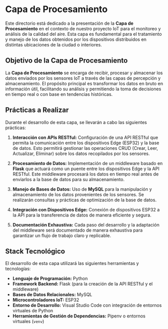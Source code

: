 
# Capa de Procesamiento

Este directorio está dedicado a la presentación de la **Capa de Procesamiento** en el contexto de nuestro proyecto IoT para el monitoreo y análisis de la calidad del aire. Esta capa es fundamental para el tratamiento y manejo de los datos obtenidos por los dispositivos distribuidos en distintas ubicaciones de la ciudad o interiores.

## Objetivo de la Capa de Procesamiento

La **Capa de Procesamiento** se encarga de recibir, procesar y almacenar los datos enviados por los sensores IoT a través de las capas de percepción y almacenamiento. El propósito principal es transformar los datos en bruto en información útil, facilitando su análisis y permitiendo la toma de decisiones en tiempo real o con base en tendencias históricas.

## Prácticas a Realizar

Durante el desarrollo de esta capa, se llevarán a cabo las siguientes prácticas:

1. **Interacción con APIs RESTful:** Configuración de una API RESTful que permita la comunicación entre los dispositivos Edge (ESP32) y la base de datos. Esto permitirá gestionar las operaciones CRUD (Crear, Leer, Actualizar, Eliminar) sobre los datos recopilados por los sensores.
   
2. **Procesamiento de Datos:** Implementación de un middleware basado en **Flask** que actuará como un puente entre los dispositivos Edge y la API RESTful. Este middleware procesará los datos en tiempo real antes de enviarlos a la base de datos para su almacenamiento.
   
3. **Manejo de Bases de Datos:** Uso de **MySQL** para la manipulación y almacenamiento de los datos provenientes de los sensores. Se realizarán consultas y prácticas de optimización de la base de datos.

4. **Integración con Dispositivos Edge:** Conexión de dispositivos ESP32 a la API para la transferencia de datos de manera eficiente y segura.

5. **Documentación Exhaustiva:** Cada paso del desarrollo y la adaptación del middleware será documentado de manera exhaustiva para garantizar un flujo de trabajo claro y replicable.

## Stack Tecnológico

El desarrollo de esta capa utilizará las siguientes herramientas y tecnologías:

- **Lenguaje de Programación:** Python
- **Framework Backend:** Flask (para la creación de la API RESTful y el middleware)
- **Bases de Datos Relacionales:** MySQL
- **Microcontroladores IoT:** ESP32
- **Entorno de Desarrollo:** Visual Studio Code con integración de entornos virtuales de Python
- **Herramientas de Gestión de Dependencias:** Pipenv o entornos virtuales (`venv`)

